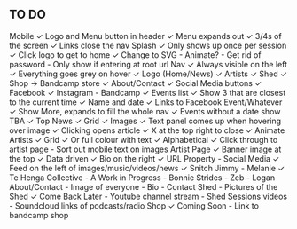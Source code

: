 TO DO
-----

Mobile
	✓ Logo and Menu button in header
	✓ Menu expands out
	✓ 3/4s of the screen
	✓ Links close the nav
Splash
	✓ Only shows up once per session
	✓ Click logo to get to home
	✓ Change to SVG
	- Animate?
	- Get rid of password
	- Only show if entering at root url
Nav
	✓ Always visible on the left
	✓ Everything goes grey on hover
	✓ Logo (Home/News)
	✓ Artists
	✓ Shed
	✓ Shop -> Bandcamp store
	✓ About/Contact
	✓ Social Media buttons
		✓ Facebook
		✓ Instagram
		- Bandcamp
	✓ Events list
		✓ Show 3 that are closest to the current time
		✓ Name and date
		✓ Links to Facebook Event/Whatever
		✓ Show More, expands to fill the whole nav
		✓ Events without a date show TBA
	✓ Top
News
	✓ Grid
	✓ Images
	✓ Text panel comes up when hovering over image
	✓ Clicking opens article
		✓ X at the top right to close
		✓ Animate
Artists
	✓ Grid
	✓ Or full colour with text
	✓ Alphabetical
	✓ Click through to artist page
	- Sort out mobile text on images
Artist Page
	✓ Banner image at the top
	✓ Data driven
	✓ Bio on the right
	✓ URL Property
	- Social Media
	✓ Feed on the left of images/music/videos/news
		✓ Snitch Jimmy
		- Melanie
		✓ Te Henga Collective
		- A Work in Progress
		- Bonnie Strides
		- Zeb
		- Logan
About/Contact
	- Image of everyone
	- Bio
	- Contact
Shed
	- Pictures of the Shed
	✓ Come Back Later
		- Youtube channel stream
		- Shed Sessions videos
		- Soundcloud links of podcasts/radio
Shop
	✓ Coming Soon
		- Link to bandcamp shop